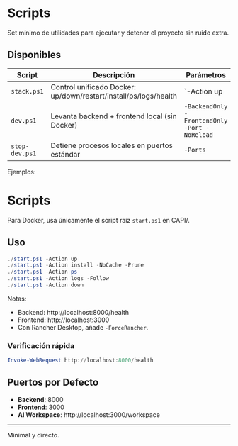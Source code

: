 # Scripts

Set mínimo de utilidades para ejecutar y detener el proyecto sin ruido extra.

## Disponibles

| Script | Descripción | Parámetros |
|--------|-------------|-----------|
| `stack.ps1` | Control unificado Docker: up/down/restart/install/ps/logs/health | `-Action up|down|restart|install|ps|logs|health -FrontendOnly -BackendOnly -NoCache -Prune -ForceRancher -Follow` |
| `dev.ps1` | Levanta backend + frontend local (sin Docker) | `-BackendOnly -FrontendOnly -Port -NoReload` |
| `stop-dev.ps1` | Detiene procesos locales en puertos estándar | `-Ports` |

Ejemplos:
# Scripts

Para Docker, usa únicamente el script raíz `start.ps1` en CAPI/.

## Uso

```powershell
./start.ps1 -Action up
./start.ps1 -Action install -NoCache -Prune
./start.ps1 -Action ps
./start.ps1 -Action logs -Follow
./start.ps1 -Action down
```

Notas:
- Backend: http://localhost:8000/health
- Frontend: http://localhost:3000
- Con Rancher Desktop, añade `-ForceRancher`.

### Verificación rápida
```powershell
Invoke-WebRequest http://localhost:8000/health
```

## Puertos por Defecto

- **Backend**: 8000
- **Frontend**: 3000
- **AI Workspace**: http://localhost:3000/workspace

---
Minimal y directo.